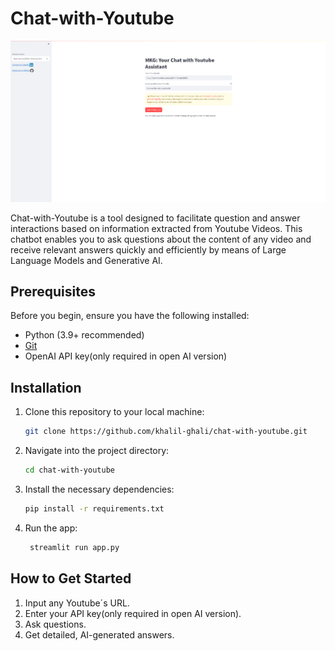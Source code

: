 # Chat-with-Youtube


![Website chat Assistant Chatbot](app-screenshot.png)

Chat-with-Youtube is a tool designed to facilitate question and answer interactions based on information extracted from Youtube Videos. This chatbot enables you to ask questions about the content of any video and receive relevant answers quickly and efficiently by means of Large Language Models and Generative AI.

## Prerequisites

Before you begin, ensure you have the following installed:

- Python (3.9+ recommended)
- [Git](https://git-scm.com/)
- OpenAI API key(only required in open AI version)

## Installation

1. Clone this repository to your local machine:

   ```bash
   git clone https://github.com/khalil-ghali/chat-with-youtube.git

2. Navigate into the project directory:
    ```bash
    cd chat-with-youtube
    ```
3. Install the necessary dependencies: 
    ```bash
    pip install -r requirements.txt
    ```
4. Run the app:
   ```bash
    streamlit run app.py
    ```
## How to Get Started
  1. Input any Youtube´s URL.
  2. Enter your API key(only required in open AI version).
  3. Ask questions.
  4. Get detailed, AI-generated answers.
